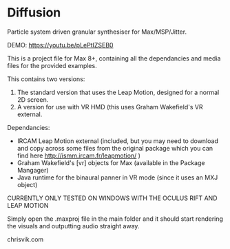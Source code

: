 # Diffusion
Particle system driven granular synthesiser for Max/MSP/Jitter.

DEMO: https://youtu.be/pLePtIZSEB0

This is a project file for Max 8+, containing all the dependancies and media files for the provided examples.

This contains two versions:
 1) The standard version that uses the Leap Motion, designed for a normal 2D screen.
 2) A version for use with VR HMD (this uses Graham Wakefield's VR external.
 

Dependancies:
 - IRCAM Leap Motion external (included, but you may need to download and copy across some files from the original package which you can find here http://ismm.ircam.fr/leapmotion/ )
 - Graham Wakefield's [vr] objects for Max (available in the Package Mangager)
 - Java runtime for the binaural panner in VR mode (since it uses an MXJ object)

CURRENTLY ONLY TESTED ON WINDOWS WITH THE OCULUS RIFT AND LEAP MOTION

Simply open the .maxproj file in the main folder and it should start rendering the visuals and outputting audio straight away.


chrisvik.com
